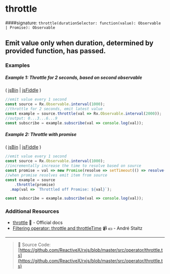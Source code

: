 # throttle
####signature: `throttle(durationSelector: function(value): Observable | Promise): Observable`

## Emit value only when duration, determined by provided function, has passed.

### Examples

##### Example 1: Throttle for 2 seconds, based on second observable

( [jsBin](http://jsbin.com/wohefujipo/1/edit?js,console) | [jsFiddle](https://jsfiddle.net/btroncone/h8na4m0p/) )

```js
//emit value every 1 second
const source = Rx.Observable.interval(1000);
//throttle for 2 seconds, emit latest value
const example = source.throttle(val => Rx.Observable.interval(2000));
//output: 0...3...6...9
const subscribe = example.subscribe(val => console.log(val));
```

##### Example 2: Throttle with promise

( [jsBin](http://jsbin.com/seyaguwunu/1/edit?js,console) | [jsFiddle](https://jsfiddle.net/btroncone/w5Lbzz9f/) )

```js
//emit value every 1 second
const source = Rx.Observable.interval(1000);
//incrementally increase the time to resolve based on source
const promise = val => new Promise(resolve => setTimeout(() => resolve(`Resolved: ${val}`), val * 100));
//when promise resolves emit item from source
const example = source
	.throttle(promise)
  .map(val => `Throttled off Promise: ${val}`);

const subscribe = example.subscribe(val => console.log(val));
```


### Additional Resources
* [throttle](http://reactivex.io/rxjs/class/es6/Observable.js~Observable.html#instance-method-throttle) :newspaper: - Official docs
* [Filtering operator: throttle and throttleTime](https://egghead.io/lessons/rxjs-filtering-operators-throttle-and-throttletime?course=rxjs-beyond-the-basics-operators-in-depth) :video_camera: :dollar: - André Staltz

---
> :file_folder: Source Code:  [https://github.com/ReactiveX/rxjs/blob/master/src/operator/throttle.ts](https://github.com/ReactiveX/rxjs/blob/master/src/operator/throttle.ts)

